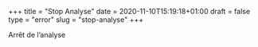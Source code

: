 +++
title = "Stop Analyse"
date = 2020-11-10T15:19:18+01:00
draft = false
type = "error"
slug = "stop-analyse"
+++

Arrêt de l’analyse
